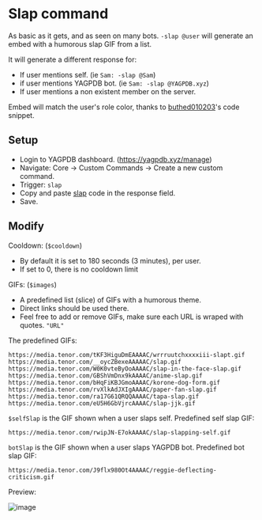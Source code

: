 # Slap command
As basic as it gets, and as seen on many bots. `-slap @user` will generate an embed with a humorous slap GIF from a list.

It will generate a different response for:
- If user mentions self. (ie `Sam: -slap @Sam`)
- if user mentions YAGPDB bot. (ie `Sam: -slap @YAGPDB.xyz`)
- If user mentions a non existent member on the server.

Embed will match the user's role color, thanks to [buthed010203](https://yagpdb-cc.github.io/code-snippets/get-username-color)'s code snippet.

## Setup
- Login to YAGPDB dashboard. (https://yagpdb.xyz/manage)
- Navigate: Core -> Custom Commands -> Create a new custom command.
- Trigger: `slap`
- Copy and paste [slap](https://github.com/Samillion/yagpdb-slap/blob/main/slap.go) code in the response field.
- Save.

## Modify
Cooldown: (`$cooldown`)
- By default it is set to 180 seconds (3 minutes), per user.
- If set to 0, there is no cooldown limit

GIFs: (`$images`)
- A predefined list (slice) of GIFs with a humorous theme.
- Direct links should be used there.
- Feel free to add or remove GIFs, make sure each URL is wraped with quotes. `"URL"`

The predefined GIFs:
```
https://media.tenor.com/tKF3HiguDmEAAAAC/wrrruutchxxxxiii-slapt.gif
https://media.tenor.com/__oycZBexeAAAAAC/slap.gif
https://media.tenor.com/W0K0vteByOoAAAAC/slap-in-the-face-slap.gif
https://media.tenor.com/GBShVmDnx9kAAAAC/anime-slap.gif
https://media.tenor.com/bHqFiKBJGmoAAAAC/korone-dog-form.gif
https://media.tenor.com/rvXlkAdJXIgAAAAC/paper-fan-slap.gif
https://media.tenor.com/ra17G61QRQQAAAAC/tapa-slap.gif
https://media.tenor.com/eU5H6GbVjrcAAAAC/slap-jjk.gif
```

`$selfSlap` is the GIF shown when a user slaps self. Predefined self slap GIF:
```
https://media.tenor.com/rwipJN-E7okAAAAC/slap-slapping-self.gif
```

`botSlap` is the GIF shown when a user slaps YAGPDB bot. Predefined bot slap GIF:
```
https://media.tenor.com/J9flx980Ot4AAAAC/reggie-deflecting-criticism.gif
```

Preview:

![image](https://user-images.githubusercontent.com/17427046/218953630-ff236c9c-fcfd-4c86-be50-e9038886389b.png)
